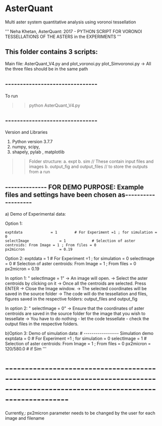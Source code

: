 # AsterQuant
Multi aster system quantitative analysis using voronoi tessellation

'''
Neha Khetan, 
AsterQuant: 2017 - 
PYTHON SCRIPT FOR VORONOI TESSELLATIONS OF THE ASTERS in the EXPERIMENTS
'''


## This folder contains 3 scripts:
Main file: AsterQuant_V4.py
           and
           plot_voronoi.py
           plot_Simvoronoi.py
-> All the three files should be in the same path




## -------------------------------
To run
>> python AsterQuant_V4.py


## -------------------------------
Version and Libraries
1. Python version 3.7.7
2. numpy, scipy, 
3. shapely, pylab , matplotlib



>> Folder structure:
   a. expt b. sim  // These contain input files and images
   b. output_fig and output_files // to store the outputs from a run
   



## --------------      FOR DEMO PURPOSE: Example files and settings have been chosen as-------------------

a) Demo of Experimental data:

   Option 1: 

	exptdata	         = 1    	# For Experiment =1 ; for simulation = 0
	selectImage              = 1            # Selection of aster centroids: From Image = 1 ; From files = 0
	px2micron                = 0.19         

	
   Option 2:
 	exptdata	         = 1    	# For Experiment =1 ; for simulation = 0
	selectImage              = 0            # Selection of aster centroids: From Image = 1 ; From files = 0
	px2micron                = 0.19         




In option 1: " selectImage  = 1"
-> An image will open. 
-> Select the aster centroids by clicking on it
-> Once all the centroids are selected. Press ENTER
-> Close the Image window.
-> The selected coordinates will be saved in the source folder
-> The code will do the tessellation and files, figures saved in the respective folders: output_files and output_fig

In option 2:  " selectImage  = 0"
-> Ensure that the coordinates of aster centroids are saved in the source folder for the image that you wish to tessellate 
-> You have to do nothing - let the code tessellate - check the output files in the respective folders.



b)Option 3: Demo of simulation data:
	# ------------------ Simulation demo
	exptdata	         = 0    	# For Experiment =1 ; for simulation = 0
	selectImage              = 1        # Selection of aster centroids: From Image = 1 ; From files = 0
	px2micron                = 120/580.0              # if Sim
	'''


# ----------------------------------------------------------------------------------------------------------------------------------



Currently,: px2micron parameter needs to be changed by the user for each image and filename

